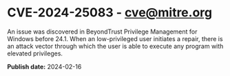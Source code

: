 # CVE-2024-25083 - cve@mitre.org

An issue was discovered in BeyondTrust Privilege Management for Windows before 24.1. When an low-privileged user initiates a repair, there is an attack vector through which the user is able to execute any program with elevated privileges.

**Publish date:** 2024-02-16
